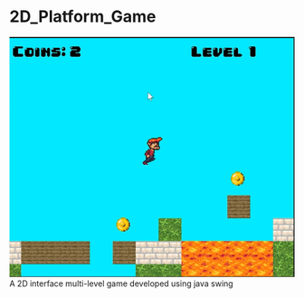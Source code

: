 # 2D_Platform_Game

![http://url/to/img.png](https://github.com/dorsheed455k/2D_Platform_Game/blob/main/2DPlateform/Project3.png)
A 2D interface multi-level game developed using java swing
